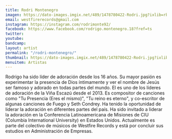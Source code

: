 ```yaml
---
title: Rodri Montenegro
imagen: https://dato-images.imgix.net/489/1478780422-Rodri.jpg?ixlib=rb-1.1.0&ch=DPR%2CWidth&auto=compress%2Cformat
email: westfirerecords@gmail.com
instagram: https://instagram.com/rodrimonte92/
facebook: https://www.facebook.com/rodrigo.montenegro.18?fref=ts
twitter: 
youtube: 
bandcamp: 
layout: artist
permalink: "/rodri-montenegro/"
thumbnail: https://dato-images.imgix.net/489/1478780422-Rodri.jpg?ixlib=rb-1.1.0&ch=DPR%2CWidth&auto=compress%2Cformat&w=370
menuitem: Artistas
---
```


<p>
Rodrigo ha sido líder de adoración desde los 16 años. Su mayor pasión es experimentar la presencia de Dios íntimamente y ver el nombre de Jesús ser famoso y adorado en todas partes del mundo. El es uno de los líderes de adoración de la Viña Escazú desde el 2013. Es compositor de canciones como "Tu Presencia (Eres el mismo)", "Tu reino es eterno", y co-escritor de algunas canciones de Fuego y Seth Condrey. Ha tenido la oportunidad de liderar la adoración en diferentes partes del país. Ha sido invitado a liderar la adoración en la Conferencia Latinoamericana de Misiones de CIU (Columbia International University) en Estados Unidos. Actualmente es parte del colectivo de músicos de Westfire Records y está por concluir sus estudios en Administración de Empresas.</p>